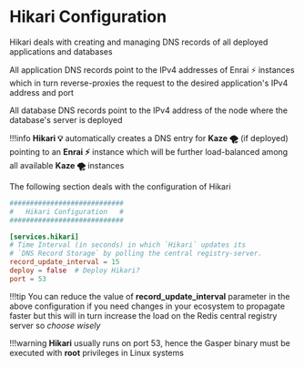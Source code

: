 # Hikari Configuration

Hikari deals with creating and managing DNS records of all deployed applications and databases

All application DNS records point to the IPv4 addresses of Enrai ⚡ instances which in turn reverse-proxies the request to the desired application's IPv4 address and port

All database DNS records point to the IPv4 address of the node where the database's server is deployed

!!!info
    **Hikari 💡** automatically creates a DNS entry for **Kaze 🌪** (if deployed) pointing to an **Enrai ⚡** instance which will be further load-balanced among all available **Kaze 🌪** instances

The following section deals with the configuration of Hikari

```toml
############################
#   Hikari Configuration   #
############################

[services.hikari]
# Time Interval (in seconds) in which `Hikari` updates its
# `DNS Record Storage` by polling the central registry-server.
record_update_interval = 15
deploy = false  # Deploy Hikari?
port = 53
```

!!!tip
    You can reduce the value of **record_update_interval** parameter in the above configuration if you need changes in your ecosystem to propagate faster but this will in turn increase the load on the Redis central registry server so *choose wisely*

!!!warning
    **Hikari** usually runs on port 53, hence the Gasper binary must be executed with **root** privileges in Linux systems
